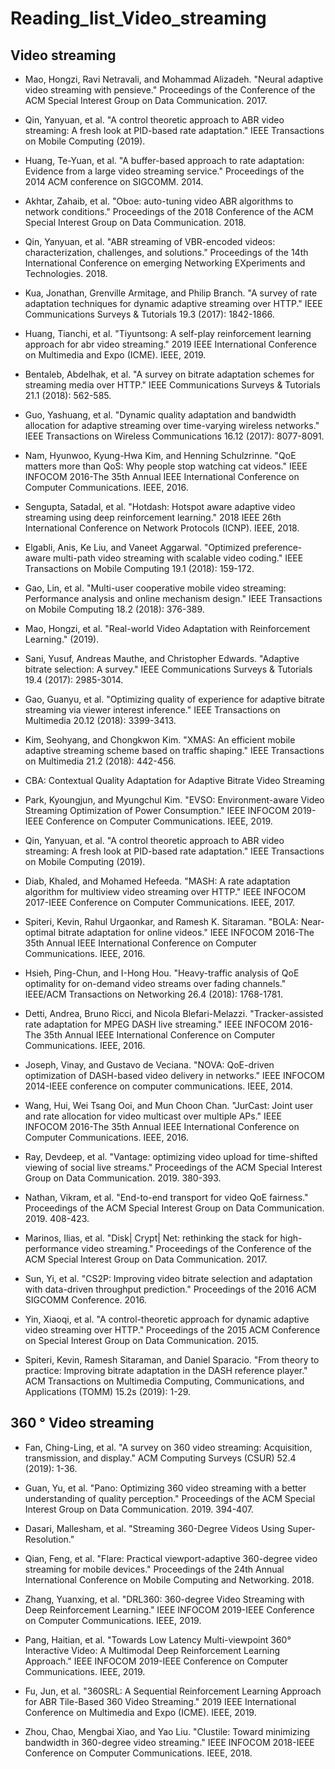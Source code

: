 # Reading_list_Video_streaming
## Video streaming
- Mao, Hongzi, Ravi Netravali, and Mohammad Alizadeh. "Neural adaptive video streaming with pensieve." Proceedings of the Conference of the ACM Special Interest Group on Data Communication. 2017.

- Qin, Yanyuan, et al. "A control theoretic approach to ABR video streaming: A fresh look at PID-based rate adaptation." IEEE Transactions on Mobile Computing (2019).

- Huang, Te-Yuan, et al. "A buffer-based approach to rate adaptation: Evidence from a large video streaming service." Proceedings of the 2014 ACM conference on SIGCOMM. 2014.

- Akhtar, Zahaib, et al. "Oboe: auto-tuning video ABR algorithms to network conditions." Proceedings of the 2018 Conference of the ACM Special Interest Group on Data Communication. 2018.

- Qin, Yanyuan, et al. "ABR streaming of VBR-encoded videos: characterization, challenges, and solutions." Proceedings of the 14th International Conference on emerging Networking EXperiments and Technologies. 2018.

- Kua, Jonathan, Grenville Armitage, and Philip Branch. "A survey of rate adaptation techniques for dynamic adaptive streaming over HTTP." IEEE Communications Surveys & Tutorials 19.3 (2017): 1842-1866.

- Huang, Tianchi, et al. "Tiyuntsong: A self-play reinforcement learning approach for abr video streaming." 2019 IEEE International Conference on Multimedia and Expo (ICME). IEEE, 2019.

- Bentaleb, Abdelhak, et al. "A survey on bitrate adaptation schemes for streaming media over HTTP." IEEE Communications Surveys & Tutorials 21.1 (2018): 562-585.

- Guo, Yashuang, et al. "Dynamic quality adaptation and bandwidth allocation for adaptive streaming over time-varying wireless networks." IEEE Transactions on Wireless Communications 16.12 (2017): 8077-8091.

- Nam, Hyunwoo, Kyung-Hwa Kim, and Henning Schulzrinne. "QoE matters more than QoS: Why people stop watching cat videos." IEEE INFOCOM 2016-The 35th Annual IEEE International Conference on Computer Communications. IEEE, 2016.

- Sengupta, Satadal, et al. "Hotdash: Hotspot aware adaptive video streaming using deep reinforcement learning." 2018 IEEE 26th International Conference on Network Protocols (ICNP). IEEE, 2018.

- Elgabli, Anis, Ke Liu, and Vaneet Aggarwal. "Optimized preference-aware multi-path video streaming with scalable video coding." IEEE Transactions on Mobile Computing 19.1 (2018): 159-172.


- Gao, Lin, et al. "Multi-user cooperative mobile video streaming: Performance analysis and online mechanism design." IEEE Transactions on Mobile Computing 18.2 (2018): 376-389.

- Mao, Hongzi, et al. "Real-world Video Adaptation with Reinforcement Learning." (2019).

- Sani, Yusuf, Andreas Mauthe, and Christopher Edwards. "Adaptive bitrate selection: A survey." IEEE Communications Surveys & Tutorials 19.4 (2017): 2985-3014.

- Gao, Guanyu, et al. "Optimizing quality of experience for adaptive bitrate streaming via viewer interest inference." IEEE Transactions on Multimedia 20.12 (2018): 3399-3413.


- Kim, Seohyang, and Chongkwon Kim. "XMAS: An efficient mobile adaptive streaming scheme based on traffic shaping." IEEE Transactions on Multimedia 21.2 (2018): 442-456.


- CBA: Contextual Quality Adaptation for Adaptive Bitrate Video Streaming


- Park, Kyoungjun, and Myungchul Kim. "EVSO: Environment-aware Video Streaming Optimization of Power Consumption." IEEE INFOCOM 2019-IEEE Conference on Computer Communications. IEEE, 2019.


- Qin, Yanyuan, et al. "A control theoretic approach to ABR video streaming: A fresh look at PID-based rate adaptation." IEEE Transactions on Mobile Computing (2019).

- Diab, Khaled, and Mohamed Hefeeda. "MASH: A rate adaptation algorithm for multiview video streaming over HTTP." IEEE INFOCOM 2017-IEEE Conference on Computer Communications. IEEE, 2017.

- Spiteri, Kevin, Rahul Urgaonkar, and Ramesh K. Sitaraman. "BOLA: Near-optimal bitrate adaptation for online videos." IEEE INFOCOM 2016-The 35th Annual IEEE International Conference on Computer Communications. IEEE, 2016.

- Hsieh, Ping-Chun, and I-Hong Hou. "Heavy-traffic analysis of QoE optimality for on-demand video streams over fading channels." IEEE/ACM Transactions on Networking 26.4 (2018): 1768-1781.

- Detti, Andrea, Bruno Ricci, and Nicola Blefari-Melazzi. "Tracker-assisted rate adaptation for MPEG DASH live streaming." IEEE INFOCOM 2016-The 35th Annual IEEE International Conference on Computer Communications. IEEE, 2016.

- Joseph, Vinay, and Gustavo de Veciana. "NOVA: QoE-driven optimization of DASH-based video delivery in networks." IEEE INFOCOM 2014-IEEE conference on computer communications. IEEE, 2014.

- Wang, Hui, Wei Tsang Ooi, and Mun Choon Chan. "JurCast: Joint user and rate allocation for video multicast over multiple APs." IEEE INFOCOM 2016-The 35th Annual IEEE International Conference on Computer Communications. IEEE, 2016.

- Ray, Devdeep, et al. "Vantage: optimizing video upload for time-shifted viewing of social live streams." Proceedings of the ACM Special Interest Group on Data Communication. 2019. 380-393.

- Nathan, Vikram, et al. "End-to-end transport for video QoE fairness." Proceedings of the ACM Special Interest Group on Data Communication. 2019. 408-423.

- Marinos, Ilias, et al. "Disk| Crypt| Net: rethinking the stack for high-performance video streaming." Proceedings of the Conference of the ACM Special Interest Group on Data Communication. 2017.

- Sun, Yi, et al. "CS2P: Improving video bitrate selection and adaptation with data-driven throughput prediction." Proceedings of the 2016 ACM SIGCOMM Conference. 2016.

- Yin, Xiaoqi, et al. "A control-theoretic approach for dynamic adaptive video streaming over HTTP." Proceedings of the 2015 ACM Conference on Special Interest Group on Data Communication. 2015.

- Spiteri, Kevin, Ramesh Sitaraman, and Daniel Sparacio. "From theory to practice: Improving bitrate adaptation in the DASH reference player." ACM Transactions on Multimedia Computing, Communications, and Applications (TOMM) 15.2s (2019): 1-29. 


## 360 ° Video streaming
- Fan, Ching-Ling, et al. "A survey on 360 video streaming: Acquisition, transmission, and display." ACM Computing Surveys (CSUR) 52.4 (2019): 1-36.

- Guan, Yu, et al. "Pano: Optimizing 360 video streaming with a better understanding of quality perception." Proceedings of the ACM Special Interest Group on Data Communication. 2019. 394-407.

- Dasari, Mallesham, et al. "Streaming 360-Degree Videos Using Super-Resolution."

- Qian, Feng, et al. "Flare: Practical viewport-adaptive 360-degree video streaming for mobile devices." Proceedings of the 24th Annual International Conference on Mobile Computing and Networking. 2018.

- Zhang, Yuanxing, et al. "DRL360: 360-degree Video Streaming with Deep Reinforcement Learning." IEEE INFOCOM 2019-IEEE Conference on Computer Communications. IEEE, 2019.

- Pang, Haitian, et al. "Towards Low Latency Multi-viewpoint 360° Interactive Video: A Multimodal Deep Reinforcement Learning Approach." IEEE INFOCOM 2019-IEEE Conference on Computer Communications. IEEE, 2019.

- Fu, Jun, et al. "360SRL: A Sequential Reinforcement Learning Approach for ABR Tile-Based 360 Video Streaming." 2019 IEEE International Conference on Multimedia and Expo (ICME). IEEE, 2019.

- Zhou, Chao, Mengbai Xiao, and Yao Liu. "Clustile: Toward minimizing bandwidth in 360-degree video streaming." IEEE INFOCOM 2018-IEEE Conference on Computer Communications. IEEE, 2018.

